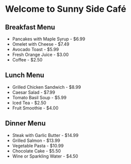 <!DOCTYPE html>
<html lang="en">
<head>
  <meta charset="UTF-8">
  <meta name="viewport" content="width=device-width, initial-scale=1.0">
  <title>Restaurant Menus</title>
  <link rel="stylesheet" href="style.css">
</head>
<body>
  <h1>Welcome to Sunny Side Café</h1>

  <div class="menu breakfast">
    <h2>Breakfast Menu</h2>
    <ul>
      <li>Pancakes with Maple Syrup - $6.99</li>
      <li>Omelet with Cheese - $7.49</li>
      <li>Avocado Toast - $5.99</li>
      <li>Fresh Orange Juice - $3.00</li>
      <li>Coffee - $2.50</li>
    </ul>
  </div>

  <div class="menu lunch">
    <h2>Lunch Menu</h2>
    <ul>
      <li>Grilled Chicken Sandwich - $8.99</li>
      <li>Caesar Salad - $7.99</li>
      <li>Tomato Basil Soup - $5.99</li>
      <li>Iced Tea - $2.50</li>
      <li>Fruit Smoothie - $4.00</li>
    </ul>
  </div>

  <div class="menu dinner">
    <h2>Dinner Menu</h2>
    <ul>
      <li>Steak with Garlic Butter - $14.99</li>
      <li>Grilled Salmon - $13.99</li>
      <li>Vegetable Pasta - $10.99</li>
      <li>Chocolate Cake - $5.50</li>
      <li>Wine or Sparkling Water - $4.50</li>
    </ul>
  </div>
